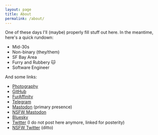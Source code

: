 ```yaml
---
layout: page
title: About
permalink: /about/
---
```


One of these days I'll (maybe) properly fill stuff out here. In the meantime, here's a quick rundown:

* Mid-30s
* Non-binary (they/them)
* SF Bay Area
* Furry and Rubbery :cat:
* Software Engineer

And some links:
* [Photography](https://pics.elbrarc.at/)
* [GitHub](https://github.com/ajanata)
* [FurAffinity](https://furaffinity.net/user/elbrar)
* [Telegram](https://t.me/elbrar)
* <a href="https://furry.engineer/@Elbrar" rel="me">Mastodon</a> (primary presence)
* <a href="https://rubber.social/@rubrcat" rel="me">NSFW Mastodon</a>
* [Bluesky](https://bsky.app/profile/elbrarc.at)
* [Twitter](https://twitter.com/elbrar_) (I do not post here anymore, linked for posterity)
* [NSFW Twitter](https://twitter.com/rubrcat) (ditto)
